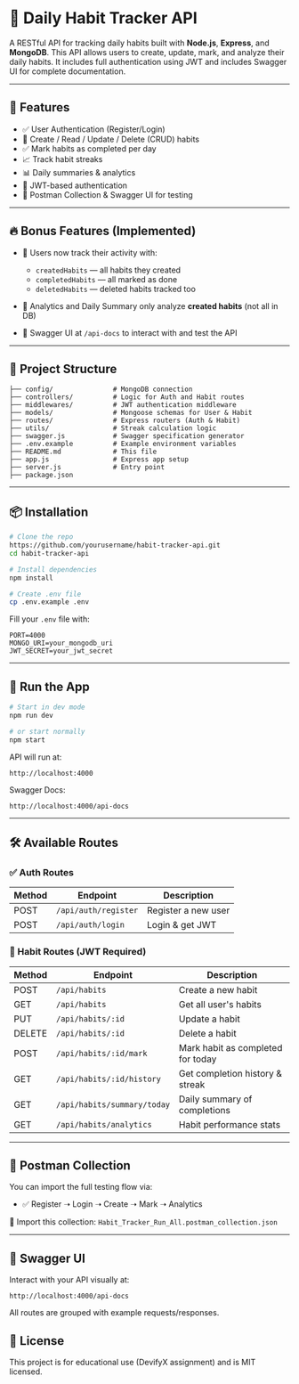 # 📘 Daily Habit Tracker API

A RESTful API for tracking daily habits built with **Node.js**, **Express**, and **MongoDB**. This API allows users to create, update, mark, and analyze their daily habits. It includes full authentication using JWT and includes Swagger UI for complete documentation.

---

## 🚀 Features

* ✅ User Authentication (Register/Login)
* 🧠 Create / Read / Update / Delete (CRUD) habits
* ✅ Mark habits as completed per day
* 📈 Track habit streaks
* 📊 Daily summaries & analytics
* 🔐 JWT-based authentication
* 🧪 Postman Collection & Swagger UI for testing

---

## 🔥 Bonus Features (Implemented)

* 🧾 Users now track their activity with:

  * `createdHabits` — all habits they created
  * `completedHabits` — all marked as done
  * `deletedHabits` — deleted habits tracked too
* 🎯 Analytics and Daily Summary only analyze **created habits** (not all in DB)
* 📄 Swagger UI at `/api-docs` to interact with and test the API

---

## 📁 Project Structure

```
├── config/               # MongoDB connection
├── controllers/          # Logic for Auth and Habit routes
├── middlewares/          # JWT authentication middleware
├── models/               # Mongoose schemas for User & Habit
├── routes/               # Express routers (Auth & Habit)
├── utils/                # Streak calculation logic
├── swagger.js            # Swagger specification generator
├── .env.example          # Example environment variables
├── README.md             # This file
├── app.js                # Express app setup
├── server.js             # Entry point
├── package.json
```

---

## 📦 Installation

```bash
# Clone the repo
https://github.com/yourusername/habit-tracker-api.git
cd habit-tracker-api

# Install dependencies
npm install

# Create .env file
cp .env.example .env
```

Fill your `.env` file with:

```env
PORT=4000
MONGO_URI=your_mongodb_uri
JWT_SECRET=your_jwt_secret
```

---

## 🚴 Run the App

```bash
# Start in dev mode
npm run dev

# or start normally
npm start
```

API will run at:

```
http://localhost:4000
```

Swagger Docs:

```
http://localhost:4000/api-docs
```

---

## 🛠️ Available Routes

### ✅ Auth Routes

| Method | Endpoint             | Description         |
| ------ | -------------------- | ------------------- |
| POST   | `/api/auth/register` | Register a new user |
| POST   | `/api/auth/login`    | Login & get JWT     |

### 📌 Habit Routes (JWT Required)

| Method | Endpoint                    | Description                       |
| ------ | --------------------------- | --------------------------------- |
| POST   | `/api/habits`               | Create a new habit                |
| GET    | `/api/habits`               | Get all user's habits             |
| PUT    | `/api/habits/:id`           | Update a habit                    |
| DELETE | `/api/habits/:id`           | Delete a habit                    |
| POST   | `/api/habits/:id/mark`      | Mark habit as completed for today |
| GET    | `/api/habits/:id/history`   | Get completion history & streak   |
| GET    | `/api/habits/summary/today` | Daily summary of completions      |
| GET    | `/api/habits/analytics`     | Habit performance stats           |

---

## 🧪 Postman Collection

You can import the full testing flow via:

* ✅ Register ➝ Login ➝ Create ➝ Mark ➝ Analytics

🔗 Import this collection: `Habit_Tracker_Run_All.postman_collection.json`

---

## 📄 Swagger UI

Interact with your API visually at:

```
http://localhost:4000/api-docs
```

All routes are grouped with example requests/responses.


## 📜 License

This project is for educational use (DevifyX assignment) and is MIT licensed.
